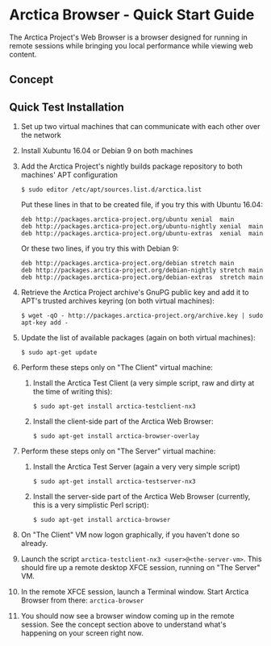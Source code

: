 # Arctica Browser - Quick Start Guide
  
The Arctica Project's Web Browser is a browser designed for running in
remote sessions while bringing you local performance while viewing web
content.

## Concept

## Quick Test Installation

  1. Set up two virtual machines that can communicate with each other
over the network
  1. Install Xubuntu 16.04 or Debian 9 on both machines
  1. Add the Arctica Project's nightly builds package repository to both machines' APT configuration
      ```
      $ sudo editor /etc/apt/sources.list.d/arctica.list
      ```
      Put these lines in that to be created file, if you try this with Ubuntu 16.04:
      ```
      deb http://packages.arctica-project.org/ubuntu xenial  main
      deb http://packages.arctica-project.org/ubuntu-nightly xenial  main
      deb http://packages.arctica-project.org/ubuntu-extras  xenial  main
      ```
      Or these two lines, if you try this with Debian 9:
      ```
      deb http://packages.arctica-project.org/debian stretch main
      deb http://packages.arctica-project.org/debian-nightly stretch main
      deb http://packages.arctica-project.org/debian-extras  stretch main
      ```
  1. Retrieve the Arctica Project archive's GnuPG public key and add it to APT's trusted archives keyring (on both virtual machines):
      ```
      $ wget -qO - http://packages.arctica-project.org/archive.key | sudo apt-key add -
      ```
  1. Update the list of available packages (again on both virtual machines):
      ```
      $ sudo apt-get update
      ```
  1. Perform these steps only on "The Client" virtual machine:
 
      1. Install the Arctica Test Client (a very simple script, raw and dirty at the time of writing this):
          ```
          $ sudo apt-get install arctica-testclient-nx3
          ```
      1. Install the client-side part of the Arctica Web Browser:
          ```
          $ sudo apt-get install arctica-browser-overlay
          ```
  1. Perform these steps only on "The Server" virtual machine:
      1. Install the Arctica Test Server (again a very very simple script)
          ```
          $ sudo apt-get install arctica-testserver-nx3
          ```
      1. Install the server-side part of the Arctica Web Browser (currently, this is a very simplistic Perl script):
          ```
          $ sudo apt-get install arctica-browser
          ```
  1. On "The Client" VM now logon graphically, if you haven't done so already.
  1. Launch the script ``arctica-testclient-nx3 <user>@<the-server-vm>``. This should fire up a remote desktop XFCE session, running on "The Server" VM.
  1. In the remote XFCE session, launch a Terminal window. Start Arctica Browser from there: ``arctica-browser``
  1. You should now see a browser window coming up in the remote session. See the concept section above to understand what's happening on your screen right now. 
